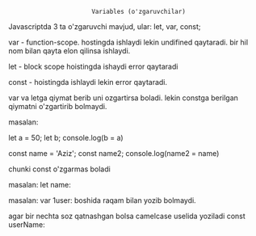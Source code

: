                            Variables (o'zgaruvchilar)
Javascriptda 3 ta o'zgaruvchi mavjud, ular: let, var, const;

var - function-scope. hostingda ishlaydi lekin undifined qaytaradi.
bir hil nom bilan qayta elon qilinsa ishlaydi.

let - block scope hoistingda ishaydi error qaytaradi

const - hoistingda ishlaydi lekin error qaytaradi.

var va letga qiymat berib uni ozgartirsa boladi.
lekin constga berilgan qiymatni o'zgartirib bolmaydi.

masalan:

let a = 50;
let b;
console.log(b = a) 
<!-- javob (50) -->

const name = 'Aziz';
const name2;
console.log(name2 = name)
<!-- SyntaxError qaytaradi -->
chunki const o'zgarmas boladi

<!-- o'zgaruvchilarni tog'ri nomlash kerak -->

masalan: 
let name:

<!-- notog'ri nomlab bolmaydi  -->

masalan: 
var 1user:
boshida raqam bilan yozib bolmaydi.

agar bir nechta soz qatnashgan bolsa camelcase uselida yoziladi
const userName:

<!-- O'zgaruvchining nomi u saqlaydigan ma'lumotlarni tavsiflovchi toza, aniq ma'noga ega bo'lishi kerak. -->